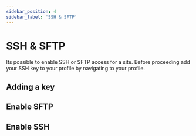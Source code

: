 ```yaml
---
sidebar_position: 4
sidebar_label: 'SSH & SFTP'
---
```


# SSH & SFTP

Its possible to enable SSH or SFTP access for a site. Before proceeding add your SSH key to your profile by navigating to your profile. 


## Adding a key

## Enable SFTP

## Enable SSH